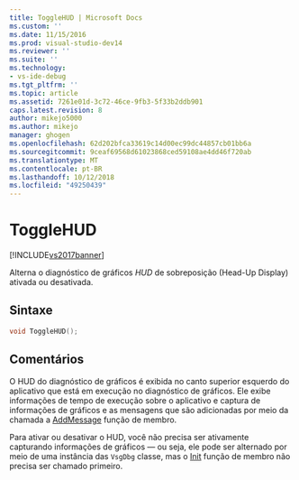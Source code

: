 ```yaml
---
title: ToggleHUD | Microsoft Docs
ms.custom: ''
ms.date: 11/15/2016
ms.prod: visual-studio-dev14
ms.reviewer: ''
ms.suite: ''
ms.technology:
- vs-ide-debug
ms.tgt_pltfrm: ''
ms.topic: article
ms.assetid: 7261e01d-3c72-46ce-9fb3-5f33b2ddb901
caps.latest.revision: 8
author: mikejo5000
ms.author: mikejo
manager: ghogen
ms.openlocfilehash: 62d202bfca33619c14d00ec99dc44857cb01bb6a
ms.sourcegitcommit: 9ceaf69568d61023868ced59108ae4dd46f720ab
ms.translationtype: MT
ms.contentlocale: pt-BR
ms.lasthandoff: 10/12/2018
ms.locfileid: "49250439"
---
```

# <a name="togglehud"></a>ToggleHUD
[!INCLUDE[vs2017banner](../includes/vs2017banner.md)]

Alterna o diagnóstico de gráficos *HUD* de sobreposição (Head-Up Display) ativada ou desativada.  
  
## <a name="syntax"></a>Sintaxe  
  
```cpp  
void ToggleHUD();  
```  
  
## <a name="remarks"></a>Comentários  
 O HUD do diagnóstico de gráficos é exibida no canto superior esquerdo do aplicativo que está em execução no diagnóstico de gráficos. Ele exibe informações de tempo de execução sobre o aplicativo e captura de informações de gráficos e as mensagens que são adicionadas por meio da chamada a [AddMessage](../debugger/addmessage.md) função de membro.  
  
 Para ativar ou desativar o HUD, você não precisa ser ativamente capturando informações de gráficos — ou seja, ele pode ser alternado por meio de uma instância das `VsgDbg` classe, mas o [Init](../debugger/init.md) função de membro não precisa ser chamado primeiro.



